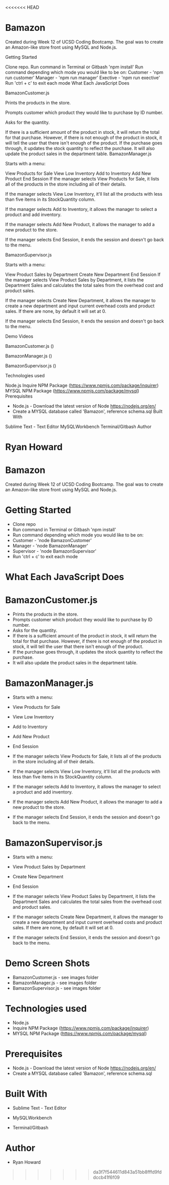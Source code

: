 <<<<<<< HEAD
# Bamazon

Created during Week 12 of UCSD Coding Bootcamp. The goal was to create an Amazon-like store front using MySQL and Node.js.

Getting Started

Clone repo.
Run command in Terminal or Gitbash 'npm install'
Run command depending which mode you would like to be on:
Customer - 'npm run customer'
Manager - 'npm run manager'
Exective - 'npm run exective'
Run 'ctrl + c' to exit each mode
What Each JavaScript Does

BamazonCustomer.js

Prints the products in the store.

Prompts customer which product they would like to purchase by ID number.

Asks for the quantity.

If there is a sufficient amount of the product in stock, it will return the total for that purchase.
However, if there is not enough of the product in stock, it will tell the user that there isn't enough of the product.
If the purchase goes through, it updates the stock quantity to reflect the purchase.
It will also update the product sales in the department table.
BamazonManager.js

Starts with a menu:

View Products for Sale
View Low Inventory
Add to Inventory
Add New Product
End Session
If the manager selects View Products for Sale, it lists all of the products in the store including all of their details.

If the manager selects View Low Inventory, it'll list all the products with less than five items in its StockQuantity column.

If the manager selects Add to Inventory, it allows the manager to select a product and add inventory.

If the manager selects Add New Product, it allows the manager to add a new product to the store.

If the manager selects End Session, it ends the session and doesn't go back to the menu.

BamazonSupervisor.js

Starts with a menu:

View Product Sales by Department
Create New Department
End Session
If the manager selects View Product Sales by Department, it lists the Department Sales and calculates the total sales from the overhead cost and product sales.

If the manager selects Create New Department, it allows the manager to create a new department and input current overhead costs and product sales. If there are none, by default it will set at 0.

If the manager selects End Session, it ends the session and doesn't go back to the menu.

Demo Videos

BamazonCustomer.js ()

BamazonManager.js ()

BamazonSupervisor.js ()

Technologies used

Node.js
Inquire NPM Package (https://www.npmjs.com/package/inquirer)
MYSQL NPM Package (https://www.npmjs.com/package/mysql)
Prerequisites

- Node.js - Download the latest version of Node https://nodejs.org/en/
- Create a MYSQL database called 'Bamazon', reference schema.sql
Built With

Sublime Text - Text Editor
MySQLWorkbench
Terminal/Gitbash
Author

Ryan Howard
=======
# Bamazon

Created during Week 12 of UCSD Coding Bootcamp. The goal was to create an Amazon-like store front using MySQL and Node.js.

# Getting Started
- Clone repo
- Run command in Terminal or Gitbash 'npm install'
- Run command depending which mode you would like to be on:
- Customer - 'node BamazonCustomer'
- Manager - 'node BamazonManager'
- Supervisor - 'node BamazonSupervisor'
- Run 'ctrl + c' to exit each mode

# What Each JavaScript Does


# BamazonCustomer.js
- Prints the products in the store.
- Prompts customer which product they would like to purchase by ID number.
- Asks for the quantity.
- If there is a sufficient amount of the product in stock, it will return the total for that purchase.
However, if there is not enough of the product in stock, it will tell the user that there isn't enough of the product.
- If the purchase goes through, it updates the stock quantity to reflect the purchase.
- It will also update the product sales in the department table.


# BamazonManager.js
- Starts with a menu:
- View Products for Sale
- View Low Inventory
- Add to Inventory
- Add New Product
- End Session

- If the manager selects View Products for Sale, it lists all of the products in the store including all of their details.
- If the manager selects View Low Inventory, it'll list all the products with less than five items in its StockQuantity column.
- If the manager selects Add to Inventory, it allows the manager to select a product and add inventory.
- If the manager selects Add New Product, it allows the manager to add a new product to the store.
- If the manager selects End Session, it ends the session and doesn't go back to the menu.

# BamazonSupervisor.js
- Starts with a menu:
- View Product Sales by Department
- Create New Department
- End Session

- If the manager selects View Product Sales by Department, it lists the Department Sales and calculates the total sales from the overhead cost and product sales.
- If the manager selects Create New Department, it allows the manager to create a new department and input current overhead costs and product sales. If there are none, by default it will set at 0.
- If the manager selects End Session, it ends the session and doesn't go back to the menu.

# Demo Screen Shots
- BamazonCustomer.js - see images folder
- BamazonManager.js - see images folder
- BamazonSupervisor.js - see images folder

# Technologies used
- Node.js
- Inquire NPM Package (https://www.npmjs.com/package/inquirer)                                                                           
- MYSQL NPM Package (https://www.npmjs.com/package/mysql)

# Prerequisites
- Node.js - Download the latest version of Node https://nodejs.org/en/
- Create a MYSQL database called 'Bamazon', reference schema.sql
 
# Built With
- Sublime Text - Text Editor

- MySQLWorkbench

- Terminal/Gitbash

# Author
- Ryan Howard
>>>>>>> da3f7f544611d843a51bb8fffd9fddccb41f6f09
